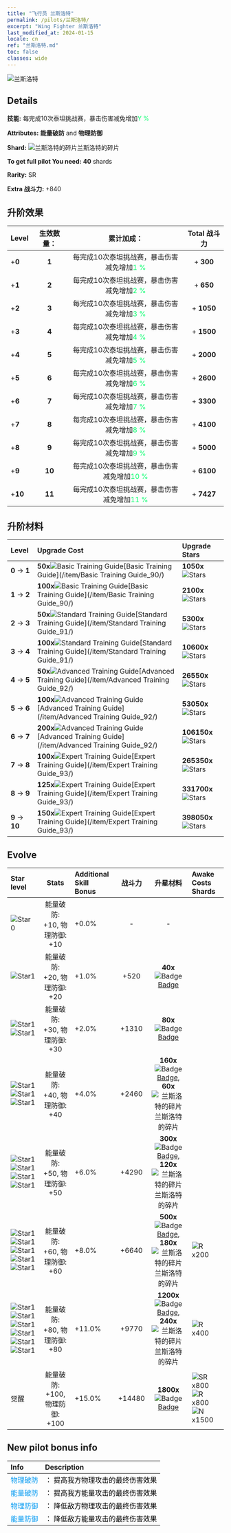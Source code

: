 ```yaml
---
title: "飞行员 兰斯洛特"
permalink: /pilots/兰斯洛特/
excerpt: "Wing Fighter 兰斯洛特"
last_modified_at: 2024-01-15
locale: cn
ref: "兰斯洛特.md"
toc: false
classes: wide
---
```



 ![兰斯洛特](/images/pilots/aviator_piece_5006.png)

## Details

 **技能:** 每完成10次泰坦挑战赛，暴击伤害减免增加<span style="color: #03ff6b">Y %</span><br/><span style="color: #000000;"></span> 

 **Attributes:** **能量破防** and **物理防御**

 **Shard:** ![兰斯洛特的碎片](/images/pilots/Lancelot_Shard_p.png)兰斯洛特的碎片 

 **To get full pilot You need:** **40** shards 

 **Rarity:** SR 

 **Extra 战斗力:** +840 



## 升阶效果

  |  Level | 生效数量： |     累计加成：    | Total 战斗力 |
  |:----|:-----:|:-------------------:|:-------:|
  | +**0**  | **1**  | 每完成10次泰坦挑战赛，暴击伤害减免增加<span style="color: #03ff6b">1 %</span><br/><span style="color: #000000;"></span>  | + **300** |
  | +**1**  | **2**  | 每完成10次泰坦挑战赛，暴击伤害减免增加<span style="color: #03ff6b">2 %</span><br/><span style="color: #000000;"></span>  | + **650** |
  | +**2**  | **3**  | 每完成10次泰坦挑战赛，暴击伤害减免增加<span style="color: #03ff6b">3 %</span><br/><span style="color: #000000;"></span>  | + **1050** |
  | +**3**  | **4**  | 每完成10次泰坦挑战赛，暴击伤害减免增加<span style="color: #03ff6b">4 %</span><br/><span style="color: #000000;"></span>  | + **1500** |
  | +**4**  | **5**  | 每完成10次泰坦挑战赛，暴击伤害减免增加<span style="color: #03ff6b">5 %</span><br/><span style="color: #000000;"></span>  | + **2000** |
  | +**5**  | **6**  | 每完成10次泰坦挑战赛，暴击伤害减免增加<span style="color: #03ff6b">6 %</span><br/><span style="color: #000000;"></span>  | + **2600** |
  | +**6**  | **7**  | 每完成10次泰坦挑战赛，暴击伤害减免增加<span style="color: #03ff6b">7 %</span><br/><span style="color: #000000;"></span>  | + **3300** |
  | +**7**  | **8**  | 每完成10次泰坦挑战赛，暴击伤害减免增加<span style="color: #03ff6b">8 %</span><br/><span style="color: #000000;"></span>  | + **4100** |
  | +**8**  | **9**  | 每完成10次泰坦挑战赛，暴击伤害减免增加<span style="color: #03ff6b">9 %</span><br/><span style="color: #000000;"></span>  | + **5000** |
  | +**9**  | **10**  | 每完成10次泰坦挑战赛，暴击伤害减免增加<span style="color: #03ff6b">10 %</span><br/><span style="color: #000000;"></span>  | + **6100** |
  | +**10**  | **11**  | 每完成10次泰坦挑战赛，暴击伤害减免增加<span style="color: #03ff6b">11 %</span><br/><span style="color: #000000;"></span>  | + **7427** |




## 升阶材料

  |  Level |      Upgrade Cost   |  Upgrade Stars  |
  |:-------|:--------------------|:----------------|
  | **0** -> **1**  | **50x**![Basic Training Guide](/images/item/Basic_Training_Guide_p.png)[Basic Training Guide](/item/Basic Training Guide_90/) | **1050x**![Stars](/images/item/Stars_p.png) |
  | **1** -> **2**  | **100x**![Basic Training Guide](/images/item/Basic_Training_Guide_p.png)[Basic Training Guide](/item/Basic Training Guide_90/) | **2100x**![Stars](/images/item/Stars_p.png) |
  | **2** -> **3**  | **50x**![Standard Training Guide](/images/item/Standard_Training_Guide_p.png)[Standard Training Guide](/item/Standard Training Guide_91/) | **5300x**![Stars](/images/item/Stars_p.png) |
  | **3** -> **4**  | **100x**![Standard Training Guide](/images/item/Standard_Training_Guide_p.png)[Standard Training Guide](/item/Standard Training Guide_91/) | **10600x**![Stars](/images/item/Stars_p.png) |
  | **4** -> **5**  | **50x**![Advanced Training Guide](/images/item/Advanced_Training_Guide_p.png)[Advanced Training Guide](/item/Advanced Training Guide_92/) | **26550x**![Stars](/images/item/Stars_p.png) |
  | **5** -> **6**  | **100x**![Advanced Training Guide](/images/item/Advanced_Training_Guide_p.png)[Advanced Training Guide](/item/Advanced Training Guide_92/) | **53050x**![Stars](/images/item/Stars_p.png) |
  | **6** -> **7**  | **200x**![Advanced Training Guide](/images/item/Advanced_Training_Guide_p.png)[Advanced Training Guide](/item/Advanced Training Guide_92/) | **106150x**![Stars](/images/item/Stars_p.png) |
  | **7** -> **8**  | **100x**![Expert Training Guide](/images/item/Expert_Training_Guide_p.png)[Expert Training Guide](/item/Expert Training Guide_93/) | **265350x**![Stars](/images/item/Stars_p.png) |
  | **8** -> **9**  | **125x**![Expert Training Guide](/images/item/Expert_Training_Guide_p.png)[Expert Training Guide](/item/Expert Training Guide_93/) | **331700x**![Stars](/images/item/Stars_p.png) |
  | **9** -> **10**  | **150x**![Expert Training Guide](/images/item/Expert_Training_Guide_p.png)[Expert Training Guide](/item/Expert Training Guide_93/) | **398050x**![Stars](/images/item/Stars_p.png) |




## Evolve

  |  Star level | Stats | Additional Skill Bonus | 战斗力 | 升星材料 | Awake Costs Shards |
  |:------------|:-----:|:-------------------|:----------------:|:--------------------:|:-------------|
  | ![Star 0](/images/s0.png)  | 能量破防: +10, 物理防御: +10  | +0.0%  | -  | -  |  |
  | ![Star1](/images/s1.png)  | 能量破防: +20, 物理防御: +20  | +1.0%  | +520  | **40x**![Badge](/images/item/Badge_p.png)[Badge](/item/Badge_94/)  |  |
  | ![Star1](/images/s1.png)![Star1](/images/s1.png)  | 能量破防: +30, 物理防御: +30  | +2.0%  | +1310  | **80x**![Badge](/images/item/Badge_p.png)[Badge](/item/Badge_94/)  |  |
  | ![Star1](/images/s1.png)![Star1](/images/s1.png)![Star1](/images/s1.png)  | 能量破防: +40, 物理防御: +40  | +4.0%  | +2460  | **160x**![Badge](/images/item/Badge_p.png)[Badge](/item/Badge_94/), **60x**![兰斯洛特的碎片](/images/pilots/Lancelot_Shard_p.png)兰斯洛特的碎片  |  |
  | ![Star1](/images/s1.png)![Star1](/images/s1.png)![Star1](/images/s1.png)![Star1](/images/s1.png)  | 能量破防: +50, 物理防御: +50  | +6.0%  | +4290  | **300x**![Badge](/images/item/Badge_p.png)[Badge](/item/Badge_94/), **120x**![兰斯洛特的碎片](/images/pilots/Lancelot_Shard_p.png)兰斯洛特的碎片  |  |
  | ![Star1](/images/s1.png)![Star1](/images/s1.png)![Star1](/images/s1.png)![Star1](/images/s1.png)![Star1](/images/s1.png)  | 能量破防: +60, 物理防御: +60  | +8.0%  | +6640  | **500x**![Badge](/images/item/Badge_p.png)[Badge](/item/Badge_94/), **180x**![兰斯洛特的碎片](/images/pilots/Lancelot_Shard_p.png)兰斯洛特的碎片  |  ![R](/images/pilots/R_p.png) x200 |
  | ![Star1](/images/s1.png)![Star1](/images/s1.png)![Star1](/images/s1.png)![Star1](/images/s1.png)![Star1](/images/s1.png)![Star1](/images/s1.png)  | 能量破防: +80, 物理防御: +80  | +11.0%  | +9770  | **1200x**![Badge](/images/item/Badge_p.png)[Badge](/item/Badge_94/), **240x**![兰斯洛特的碎片](/images/pilots/Lancelot_Shard_p.png)兰斯洛特的碎片  |  ![R](/images/pilots/R_p.png) x400 |
  | 觉醒  | 能量破防: +100, 物理防御: +100  | +15.0%  | +14480  | **1800x**![Badge](/images/item/Badge_p.png)[Badge](/item/Badge_94/)  |  ![SR](/images/pilots/SR_p.png) x800 ![R](/images/pilots/R_p.png) x800 ![N](/images/pilots/N_p.png) x1500 |



## New pilot bonus info

  |  Info |  Description |
  |:------|:-------------|
  | <span style="color: #0099f2">物理破防</span> | <span style="color: #000000;">： 提高我方物理攻击的最终伤害效果</span> |
  | <span style="color: #0099f2">能量破防</span> | <span style="color: #000000;">： 提高我方能量攻击的最终伤害效果</span> |
  | <span style="color: #0099f2">物理防御</span> | <span style="color: #000000;">： 降低敌方物理攻击的最终伤害效果</span> |
  | <span style="color: #0099f2">能量防御</span> | <span style="color: #000000;">： 降低敌方能量攻击的最终伤害效果</span> |

